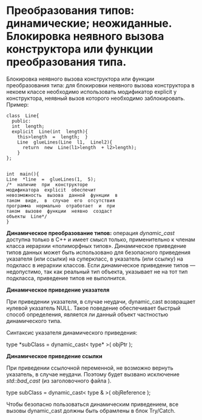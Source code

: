 # Преобразования типов: динамические; неожиданные. Блокировка неявного вызова конструктора или функции преобразования типа.

Блокировка неявного вызова конструктора или функции преобразования типа: для блокировки неявного
вызова конструктора в некоем классе необходимо использовать модификатор explicit у конструктора,
неявный вызов которого необходимо заблокировать. Пример:
```
class  Line{
  public:
  int  length;
  explicit  Line(int  length){
    this­>length  =  length;  }
    Line  glueLines(Line  l1,  Linel2){ 
      return  new  Line(l1­>length  + l2­>length);
    }
};


int  main(){
Line  *line  =  glueLines(1,  5);
/*  наличие  при  конструкторе
модификатора  explicit  обеспечит
невозможность  вызова  данной  функции  в
таком  виде,  в  случае  его  отсутствия
программа  нормально  отработает  и  при
таком  вызове  функции  неявно  создаст
объекты  Line*/
}
```
**Динамическое преобразование типов:** операция *dynamic_cast* доступна только в C++ и имеет смысл
только, применительно к членам класса иерархии «полиморфных типов». Динамическое приведение
типов данных может быть использовано для безопасного приведения указателя (или ссылки) на
суперкласс, в указатель (или ссылку) на подкласс в иерархии классов. Если динамическое приведение
типов — недопустимо, так как реальный тип объекта, указывает не на тот тип подкласса, приведение
типов не выполнится.

**Динамическое приведение указателя**

При приведении указателя, в случае неудачи, dynamic_cast возвращает нулевой указатель NULL. Такое поведение обеспечивает быстрый способ определения, является ли данный объект частностью динамического типа.

Синтаксис указателя динамического приведения:

type \*subСlass = dynamic_cast< type* >( objPtr );

**Динамическое приведение ссылки**

При приведении ссылочной переменной, не возможно вернуть указатель, в случае неудачи. Поэтому будет вызвано исключение *std::bad_cast* (из заголовочного файла <typeinfo> ).


type subСlass = dynamic_cast< type & >( objReference );

Чтобы безопасно пользоваться динамическим приведением, все вызовы dynamic_cast должны быть обрамлены в блок Try/Catch.

